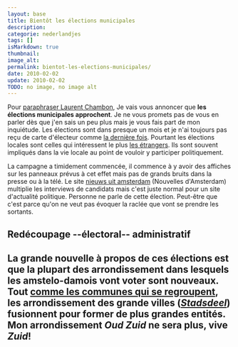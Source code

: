 ```yaml
---
layout: base
title: Bientôt les élections municipales
description: 
categorie: nederlandjes
tags: []
isMarkdown: true
thumbnail: 
image_alt: 
permalink: bientot-les-elections-municipales/
date: 2010-02-02
update: 2010-02-02
TODO: no image, no image alt
---
```




Pour [paraphraser Laurent Chambon](http://kreukreuscopie.blogspot.com/2010/01/elections.html), Je vais vous annoncer que **les élections municipales approchent**. Je ne vous promets pas de vous en parler dès que j'en sais un peu plus mais je vous fais part de mon inquiétude. Les élections sont dans presque un mois et je n'ai toujours pas reçu de carte d'électeur comme [la dernière fois](/nouveau-mot-stempas-carte-d-electeur). Pourtant les élections locales sont celles qui intéressent le plus [les étrangers](/mes-premiers-pas-comme-immigre). Ils sont souvent impliqués dans la vie locale au point de vouloir y participer politiquement.

La campagne a timidement commencée, il commence à y avoir des affiches sur les panneaux prévus à cet effet mais pas de grands bruits dans la presse ou à la télé. Le site [nieuws uit amsterdam](http://www.nieuwsuitamsterdam.nl/) (Nouvelles d'Amsterdam) multiplie les interviews de candidats mais c'est juste normal pour un site d'actualité politique. Personne ne parle de cette élection. Peut-être que c'est parce qu'on ne veut pas évoquer la raclée que vont se prendre les sortants.

## Redécoupage --électoral-- administratif
La grande nouvelle à propos de ces élections est que la plupart des arrondissement dans lesquels les amstelo-damois vont voter sont nouveaux. Tout [comme les communes qui se regroupent](/regroupement-de-communes), les arrondissement des grande villes (*[Stadsdeel](http://en.wikipedia.org/wiki/Stadsdeel)*) fusionnent pour former de plus grandes entités. Mon arrondissement *Oud Zuid* ne sera plus, vive *Zuid*!
---